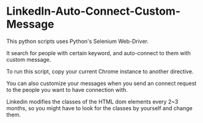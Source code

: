 # LinkedIn-Auto-Connect-Custom-Message

This python scripts uses Python's Selenium Web-Driver.

It search for people with certain keyword, and auto-connect to them with custom message.

To run this script, copy your current Chrome instance to another directive.

You can also customize your messages when you send an connect request to the people you want to have connection with.

Linkedin modifies the classes of the HTML dom elements every 2~3 months, so you might have to look for the classes by yourself and change them.

